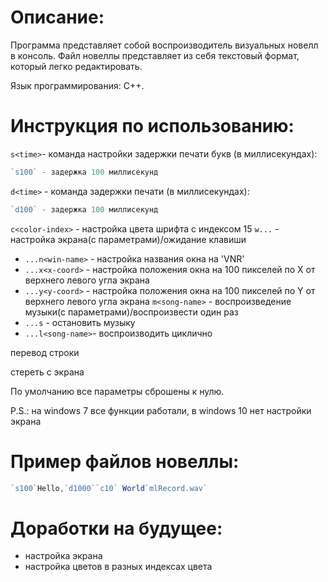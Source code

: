 # Описание:

Программа представляет собой воспроизводитель визуальных новелл в консоль. Файл новеллы представляет из себя текстовый формат, который легко редактировать.

Язык программирования: С++.

# Инструкция по использованию:

 `s<time>`- команда настройки задержки печати букв (в миллисекундах):

```jsx
`s100` - задержка 100 миллисекунд
```

`d<time>` - команда задержки печати (в миллисекундах):

```jsx
`d100` - задержка 100 миллисекунд
```

`c<color-index>` - настройка цвета шрифта с индексом 15
`w...` - настройка экрана(с параметрами)/ожидание клавиши 
- `...n<win-name>` - настройка названия окна на 'VNR'
- `...x<x-coord>` - настройка положения окна на 100 пикселей по X от верхнего левого угла экрана   
- `...y<y-coord>` - настройка положения окна на 100 пикселей по Y от верхнего левого угла экрана
`m<song-name>` - воспроизведение музыки(с параметрами)/воспроизвести один раз   
- `...s` - остановить музыку
- `...l<song-name>`- воспроизводить циклично 

 перевод строки 

 стереть с экрана

По умолчанию все параметры сброшены к нулю.

P.S.: на windows 7 все функции работали, в windows 10 нет настройки экрана

# Пример файлов новеллы:

```jsx
`s100`Hello,`d1000``c10` World`mlRecord.wav`
```

# Доработки на будущее:

- настройка экрана
- настройка цветов в разных индексах цвета
